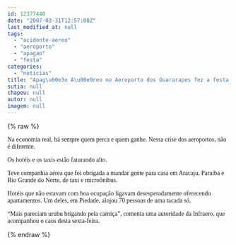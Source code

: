 ```yaml
---
id: 12377440
date: "2007-03-31T12:57:00Z"
last_modified_at: null
tags:
  - "acidente-aereo"
  - "aeroporto"
  - "apagao"
  - "festa"
categories:
  - "noticias"
title: "Apag\u00e3o A\u00e9reo no Aeroporto dos Guararapes fez a festa para hot\u00e9is e taxistas"
sutia: null
chapeu: null
autor: null
imagem: null
---
```

{% raw %}
<p><P><FONT face=Verdana>Na economia real, há sempre quem perca e quem ganhe. Nessa crise dos aeroportos, não é diferente.</FONT></P></p>
<p><P><FONT face=Verdana>Os hotéis e os taxis estão faturando alto.</FONT></P></p>
<p><P><FONT face=Verdana>Teve companhia aérea que foi obrigada a mandar gente para casa em Aracaju, Paraíba e Rio Grande do Norte, de taxi e microônibus.</FONT></P></p>
<p><P><FONT face=Verdana>Hotéis que não estavam com boa ocupação ligavam desesperadamente oferecendo apartamentos. Um deles, em Piedade, alojou 70 pessoas de uma tacada só.</FONT></P></p>
<p><P><FONT face=Verdana>“Mais pareciam urubu brigando pela carniça”, comenta uma autoridade da Infraero, que acompanhou o caos desta sexta-feira.</FONT></P> </p>
{% endraw %}